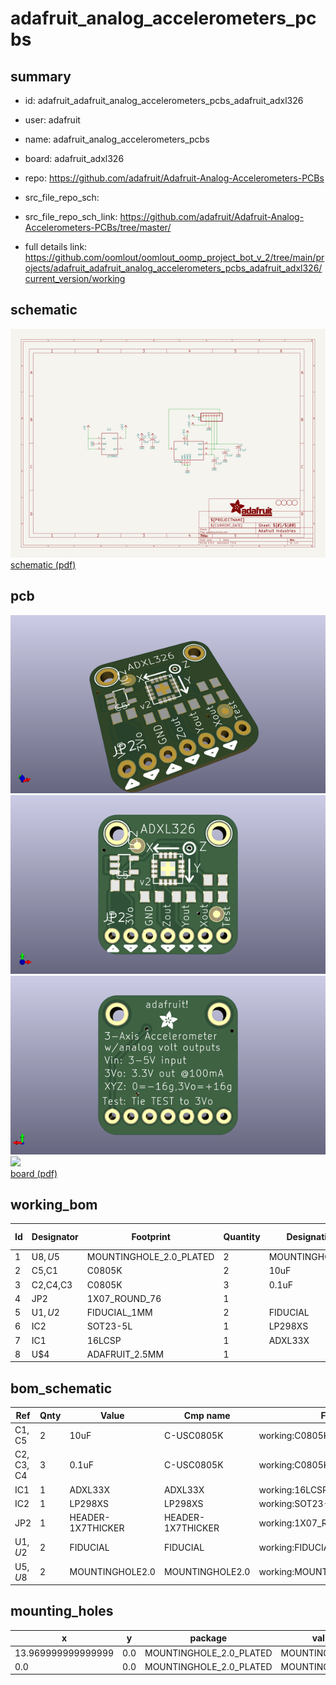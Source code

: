 # adafruit_analog_accelerometers_pcbs
 
## summary 
* id: adafruit_adafruit_analog_accelerometers_pcbs_adafruit_adxl326
* user: adafruit
* name: adafruit_analog_accelerometers_pcbs
* board: adafruit_adxl326
* repo: https://github.com/adafruit/Adafruit-Analog-Accelerometers-PCBs



* src_file_repo_sch: 
* src_file_repo_sch_link: https://github.com/adafruit/Adafruit-Analog-Accelerometers-PCBs/tree/master/
* full details link: https://github.com/oomlout/oomlout_oomp_project_bot_v_2/tree/main/projects/adafruit_adafruit_analog_accelerometers_pcbs_adafruit_adxl326/current_version/working  

## schematic  
![](working_schematic_600.png)  
[schematic (pdf)](working_schematic.pdf)  

## pcb  
![](working_3d_600.png) 
![](working_3d_front_600.png)  
![](working_3d_back_600.png)  
![](working_600.png)  
[board (pdf)](working.pdf)  

## working_bom
| Id | Designator | Footprint | Quantity | Designation | Supplier and ref |  | None | 
| --- | --- | --- | --- | --- | --- | --- | --- | 
| 1 | U$8,U$5 | MOUNTINGHOLE_2.0_PLATED | 2 | MOUNTINGHOLE2.0 |  |  | [''] | 
| 2 | C5,C1 | C0805K | 2 | 10uF |  |  | [''] | 
| 3 | C2,C4,C3 | C0805K | 3 | 0.1uF |  |  | [''] | 
| 4 | JP2 | 1X07_ROUND_76 | 1 |  |  |  | [''] | 
| 5 | U$1,U$2 | FIDUCIAL_1MM | 2 | FIDUCIAL |  |  | [''] | 
| 6 | IC2 | SOT23-5L | 1 | LP298XS |  |  | [''] | 
| 7 | IC1 | 16LCSP | 1 | ADXL33X |  |  | [''] | 
| 8 | U$4 | ADAFRUIT_2.5MM | 1 |  |  |  | [''] | 


## bom_schematic
| Ref | Qnty | Value | Cmp name | Footprint | Description | Vendor | DNP | 
| --- | --- | --- | --- | --- | --- | --- | --- | 
| C1, C5 | 2 | 10uF | C-USC0805K | working:C0805K |  |  |  | 
| C2, C3, C4 | 3 | 0.1uF | C-USC0805K | working:C0805K |  |  |  | 
| IC1 | 1 | ADXL33X | ADXL33X | working:16LCSP |  |  |  | 
| IC2 | 1 | LP298XS | LP298XS | working:SOT23-5L |  |  |  | 
| JP2 | 1 | HEADER-1X7THICKER | HEADER-1X7THICKER | working:1X07_ROUND_76 |  |  |  | 
| U$1, U$2 | 2 | FIDUCIAL | FIDUCIAL | working:FIDUCIAL_1MM |  |  |  | 
| U$5, U$8 | 2 | MOUNTINGHOLE2.0 | MOUNTINGHOLE2.0 | working:MOUNTINGHOLE_2.0_PLATED |  |  |  | 


## mounting_holes
| x | y | package | value | ref | size | 
| --- | --- | --- | --- | --- | --- | 
| 13.969999999999999 | 0.0 | MOUNTINGHOLE_2.0_PLATED | MOUNTINGHOLE2.0 | U$5 | m3 | 
| 0.0 | 0.0 | MOUNTINGHOLE_2.0_PLATED | MOUNTINGHOLE2.0 | U$8 | m3 | 


